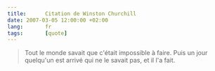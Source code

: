 ```yaml
---
title:      Citation de Winston Churchill
date: 2007-03-05 12:00:00 +02:00
lang:       fr
tags:       [quote]
---
```


> Tout le monde savait que c'était impossible à faire. Puis un jour quelqu'un est arrivé qui ne le savait pas, et il l'a fait.
